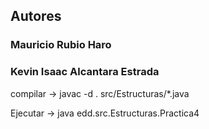 ## Autores
### Mauricio Rubio Haro
### Kevin Isaac Alcantara Estrada

compilar -> javac -d . src/Estructuras/*.java

Ejecutar -> java edd.src.Estructuras.Practica4
